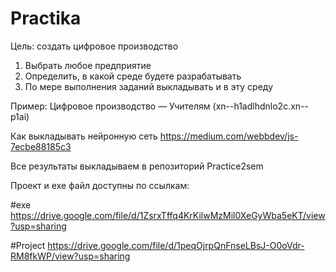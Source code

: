 # Practika

Цель: создать цифровое производство

1. Выбрать любое предприятие
2. Определить,  в какой среде будете разрабатывать
3. По мере выполнения заданий выкладывать и в эту среду

Пример: Цифровое производство — Учителям (xn--h1adlhdnlo2c.xn--p1ai)

Как выкладывать нейронную сеть https://medium.com/webbdev/js-7ecbe88185c3 

Все результаты выкладываем в репозиторий Practice2sem

Проект и exe файл доступны по ссылкам:

#exe
https://drive.google.com/file/d/1ZsrxTffq4KrKilwMzMil0XeGyWba5eKT/view?usp=sharing       

#Project
https://drive.google.com/file/d/1peqOjrpQnFnseLBsJ-O0oVdr-RM8fkWP/view?usp=sharing
